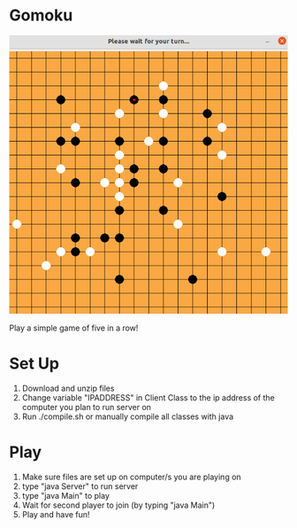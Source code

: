 # Gomoku
![alt text](https://github.com/LiljaKiiski/gomoku/blob/master/images/cover.png)

Play a simple game of five in a row!

# Set Up
1. Download and unzip files
2. Change variable "IPADDRESS" in Client Class to the ip address of the computer you plan to run server on
3.  Run ./compile.sh or manually compile all classes with java

# Play
1. Make sure files are set up on computer/s you are playing on
2. type "java Server" to run server
3. type "java Main" to play
4. Wait for second player to join (by typing "java Main")
5. Play and have fun!
